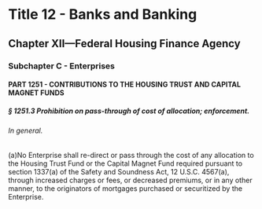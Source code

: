 
# Title 12 - Banks and Banking
## Chapter XII—Federal Housing Finance Agency
### Subchapter C - Enterprises
#### PART 1251 - CONTRIBUTIONS TO THE HOUSING TRUST AND CAPITAL MAGNET FUNDS
##### § 1251.3 Prohibition on pass-through of cost of allocation; enforcement.
###### In general.

(a)No Enterprise shall re-direct or pass through the cost of any allocation to the Housing Trust Fund or the Capital Magnet Fund required pursuant to section 1337(a) of the Safety and Soundness Act, 12 U.S.C. 4567(a), through increased charges or fees, or decreased premiums, or in any other manner, to the originators of mortgages purchased or securitized by the Enterprise.
